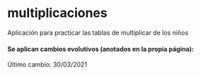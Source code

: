 # multiplicaciones

Aplicación para practicar las tablas de multiplicar de los niños


#### Se aplican cambios evolutivos (anotados en la propia página):

Último cambio: 30/03/2021